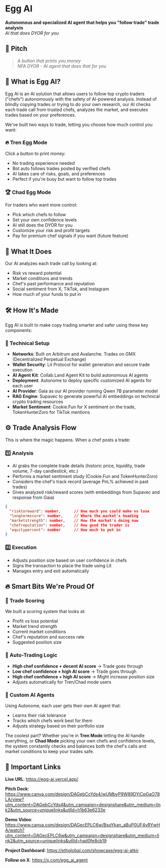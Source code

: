 # Egg AI

**Autonomous and specialized AI agent that helps you "follow trade" trade analysts**  
_AI that does DYOR for you_

## 🎯 Pitch
> *A button that prints you money*  
> *NFA DYOR - AI agent that does that for you*

## 🥚 What is Egg AI?
Egg AI is an AI solution that allows users to follow top crypto traders ("chefs") autonomously with the safety of AI-powered analysis. Instead of blindly copying trades or trying to do your own research, our AI checks each trade call from trusted chefs, analyzes the market, and executes trades based on your preferences.

We've built two ways to trade, letting you choose how much control you want:

### 🔥 Tren Egg Mode
Click a button to print money:
- No trading experience needed
- Bot auto follows trades posted by verified chefs
- AI takes care of risks, goals, and preferences
- Perfect if you're busy but want to follow top trades

### 🏆 Chad Egg Mode
For traders who want more control:
- Pick which chefs to follow
- Set your own confidence levels
- AI still does the DYOR for you
- Customize your risk and profit targets
- Pay for premium chef signals if you want (future feature)

## 🤖 What It Does
Our AI analyzes each trade call by looking at:
- Risk vs reward potential
- Market conditions and trends
- Chef's past performance and reputation
- Social sentiment from X, TikTok, and Instagram
- How much of your funds to put in

## 🛠 How It's Made
Egg AI is built to make copy trading smarter and safer using these key components:

### 🔧 Technical Setup
- **Networks**: Built on Arbitrum and Avalanche. Trades on GMX (Decentralized Perpetual Exchange)
- **Wallet Security**: Lit Protocol for wallet generation and secure trade execution
- **AI Agent Kit**: Collab.Land Agent Kit to build autonomous AI agents
- **Deployment**: Autonome to deploy specific customized AI agents for each user
- **AI Provider**: Gaia as our AI provider running Qwen 7B parameter model
- **RAG Engine**: Supavec to generate powerful AI embeddings on technical crypto trading resources
- **Market Sentiment**: Cookie.Fun for X sentiment on the trade, TokenHunterZoro for TikTok mentions

## ⚙️ Trade Analysis Flow
This is where the magic happens. When a chef posts a trade:

### 1️⃣ **Analysis**
- AI grabs the complete trade details (historic price, liquidity, trade volume, 7-day candlestick, etc.)
- Performs a market sentiment study (Cookie.Fun and TokenHunterZoro)
- Considers the chef's track record (average PnL% achieved in past trades)
- Gives analyzed risk/reward scores (with embeddings from Supavec and response from Gaia)

```json
{
  "risktoreward": number,      // How much you could make vs lose
  "longtermscore": number,     // Where the market's heading
  "marketstrength": number,    // How the market's doing now
  "chefreputation": number,    // How good the trader is
  "equitypercent": number      // How much to put in
}
```

### 2️⃣ **Execution**
- Adjusts position size based on user confidence in chefs
- Signs the transaction to place the trade using Lit
- Manages entry and exit automatically

## 🔥 Smart Bits We're Proud Of

### 🎯 Trade Scoring
We built a scoring system that looks at:
- Profit vs loss potential
- Market trend strength
- Current market conditions
- Chef's reputation and success rate
- Suggested position size

### 🤖 Auto-Trading Logic
- **High chef confidence + decent AI score** → Trade goes through
- **Low chef confidence + high AI score** → Trade goes through
- **High chef confidence + high AI score** → Might increase position size
- Adjusts automatically for Tren/Chad mode users

### 🤝 Custom AI Agents
Using Autonome, each user gets their own AI agent that:
- Learns their risk tolerance
- Tracks which chefs work best for them
- Adjusts strategy based on their portfolio size

The coolest part? Whether you're in **Tren Mode** letting the AI handle everything, or **Chad Mode** picking your own chefs and confidence levels, the system constantly checks and balances both the chef's calls and market conditions to keep your trades safe.

## 🔗 Important Links

**Live URL**: https://egg-ai.vercel.app/

**Pitch Deck**: https://www.canva.com/design/DAGebCcYds4/wUMbyP9W89DYiCpGaO78LA/view?utm_content=DAGebCcYds4&utm_campaign=designshare&utm_medium=link2&utm_source=uniquelinks&utlId=h1b63e6233e

**Demo Video**: https://www.canva.com/design/DAGecEPLC6w/BsoYkan_aBuP0UF4vRYwHA/watch?utm_content=DAGecEPLC6w&utm_campaign=designshare&utm_medium=link2&utm_source=uniquelinks&utlId=had0fe8cb19

**Project Dashboard**: https://ethglobal.com/showcase/egg-ai-atkir

**Follow on X**: https://x.com/egg_ai_agent

